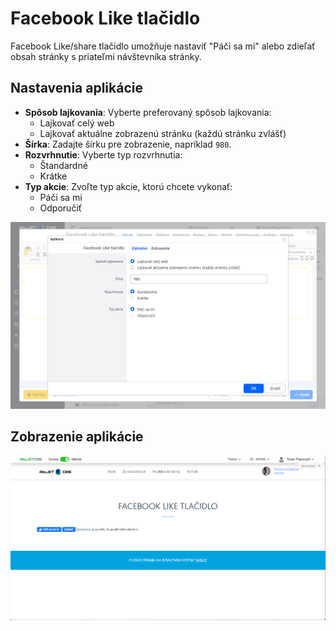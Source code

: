 # Facebook Like tlačidlo

Facebook Like/share tlačidlo umožňuje nastaviť "Páči sa mi" alebo zdieľať obsah stránky s priateľmi návštevníka stránky.

## Nastavenia aplikácie

- **Spôsob lajkovania**: Vyberte preferovaný spôsob lajkovania:
  - Lajkovať celý web
  - Lajkovať aktuálne zobrazenú stránku (každú stránku zvlášť)
- **Šírka**: Zadajte šírku pre zobrazenie, napríklad `980`.
- **Rozvrhnutie**: Vyberte typ rozvrhnutia:
  - Štandardné
  - Krátke
- **Typ akcie**: Zvoľte typ akcie, ktorú chcete vykonať:
  - Páči sa mi
  - Odporučiť

![](editor.png)

## Zobrazenie aplikácie

![](app-facebook_like.png)